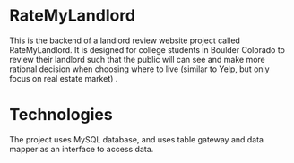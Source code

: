 # RateMyLandlord
This is the backend of a landlord review website project called RateMyLandlord. It is designed for college students in Boulder Colorado to review their landlord such that the public will can see and make more rational decision when choosing where to live (similar to Yelp, but only focus on real estate market) . 
# Technologies
The project uses MySQL database, and uses table gateway and data mapper as an interface to access data. 
